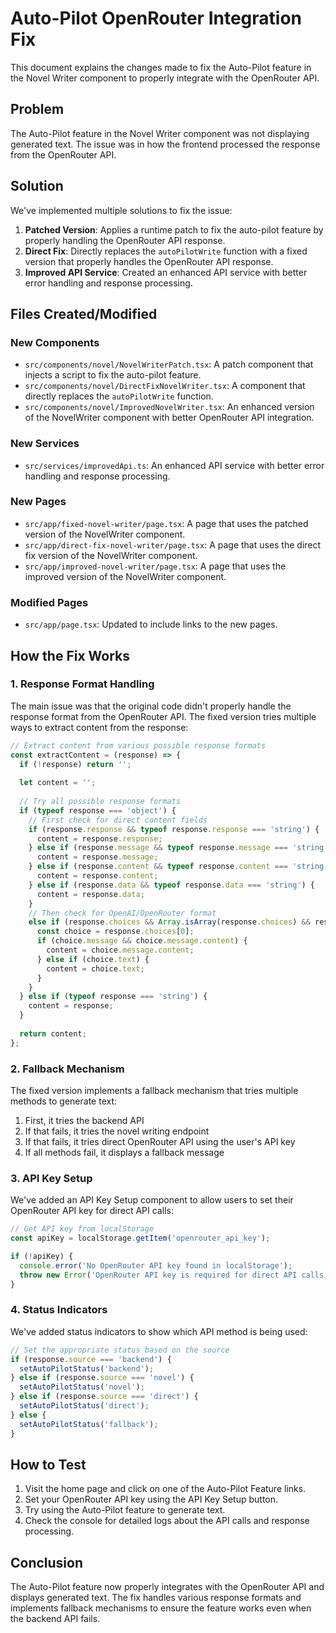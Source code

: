 # Auto-Pilot OpenRouter Integration Fix

This document explains the changes made to fix the Auto-Pilot feature in the Novel Writer component to properly integrate with the OpenRouter API.

## Problem

The Auto-Pilot feature in the Novel Writer component was not displaying generated text. The issue was in how the frontend processed the response from the OpenRouter API.

## Solution

We've implemented multiple solutions to fix the issue:

1. **Patched Version**: Applies a runtime patch to fix the auto-pilot feature by properly handling the OpenRouter API response.
2. **Direct Fix**: Directly replaces the `autoPilotWrite` function with a fixed version that properly handles the OpenRouter API response.
3. **Improved API Service**: Created an enhanced API service with better error handling and response processing.

## Files Created/Modified

### New Components

- `src/components/novel/NovelWriterPatch.tsx`: A patch component that injects a script to fix the auto-pilot feature.
- `src/components/novel/DirectFixNovelWriter.tsx`: A component that directly replaces the `autoPilotWrite` function.
- `src/components/novel/ImprovedNovelWriter.tsx`: An enhanced version of the NovelWriter component with better OpenRouter API integration.

### New Services

- `src/services/improvedApi.ts`: An enhanced API service with better error handling and response processing.

### New Pages

- `src/app/fixed-novel-writer/page.tsx`: A page that uses the patched version of the NovelWriter component.
- `src/app/direct-fix-novel-writer/page.tsx`: A page that uses the direct fix version of the NovelWriter component.
- `src/app/improved-novel-writer/page.tsx`: A page that uses the improved version of the NovelWriter component.

### Modified Pages

- `src/app/page.tsx`: Updated to include links to the new pages.

## How the Fix Works

### 1. Response Format Handling

The main issue was that the original code didn't properly handle the response format from the OpenRouter API. The fixed version tries multiple ways to extract content from the response:

```typescript
// Extract content from various possible response formats
const extractContent = (response) => {
  if (!response) return '';
  
  let content = '';
  
  // Try all possible response formats
  if (typeof response === 'object') {
    // First check for direct content fields
    if (response.response && typeof response.response === 'string') {
      content = response.response;
    } else if (response.message && typeof response.message === 'string') {
      content = response.message;
    } else if (response.content && typeof response.content === 'string') {
      content = response.content;
    } else if (response.data && typeof response.data === 'string') {
      content = response.data;
    } 
    // Then check for OpenAI/OpenRouter format
    else if (response.choices && Array.isArray(response.choices) && response.choices.length > 0) {
      const choice = response.choices[0];
      if (choice.message && choice.message.content) {
        content = choice.message.content;
      } else if (choice.text) {
        content = choice.text;
      }
    }
  } else if (typeof response === 'string') {
    content = response;
  }
  
  return content;
};
```

### 2. Fallback Mechanism

The fixed version implements a fallback mechanism that tries multiple methods to generate text:

1. First, it tries the backend API
2. If that fails, it tries the novel writing endpoint
3. If that fails, it tries direct OpenRouter API using the user's API key
4. If all methods fail, it displays a fallback message

### 3. API Key Setup

We've added an API Key Setup component to allow users to set their OpenRouter API key for direct API calls:

```typescript
// Get API key from localStorage
const apiKey = localStorage.getItem('openrouter_api_key');

if (!apiKey) {
  console.error('No OpenRouter API key found in localStorage');
  throw new Error('OpenRouter API key is required for direct API calls. Please set your API key in the settings.');
}
```

### 4. Status Indicators

We've added status indicators to show which API method is being used:

```typescript
// Set the appropriate status based on the source
if (response.source === 'backend') {
  setAutoPilotStatus('backend');
} else if (response.source === 'novel') {
  setAutoPilotStatus('novel');
} else if (response.source === 'direct') {
  setAutoPilotStatus('direct');
} else {
  setAutoPilotStatus('fallback');
}
```

## How to Test

1. Visit the home page and click on one of the Auto-Pilot Feature links.
2. Set your OpenRouter API key using the API Key Setup button.
3. Try using the Auto-Pilot feature to generate text.
4. Check the console for detailed logs about the API calls and response processing.

## Conclusion

The Auto-Pilot feature now properly integrates with the OpenRouter API and displays generated text. The fix handles various response formats and implements fallback mechanisms to ensure the feature works even when the backend API fails.